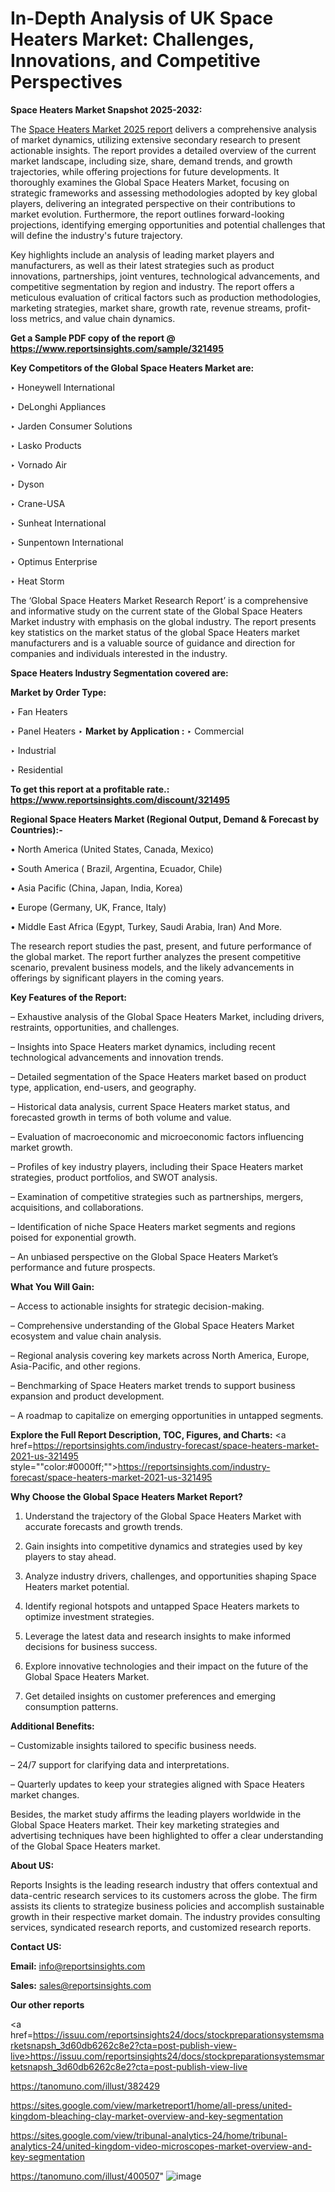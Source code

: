 # In-Depth Analysis of UK Space Heaters Market: Challenges, Innovations, and Competitive Perspectives

<strong>Space Heaters Market Snapshot 2025-2032:</strong>

The <a href=https://www.reportsinsights.com/sample/321495>Space Heaters Market 2025 report</a> delivers a comprehensive analysis of market dynamics, utilizing extensive secondary research to present actionable insights. The report provides a detailed overview of the current market landscape, including size, share, demand trends, and growth trajectories, while offering projections for future developments. It thoroughly examines the Global Space Heaters Market, focusing on strategic frameworks and assessing methodologies adopted by key global players, delivering an integrated perspective on their contributions to market evolution. Furthermore, the report outlines forward-looking projections, identifying emerging opportunities and potential challenges that will define the industry's future trajectory.

Key highlights include an analysis of leading market players and manufacturers, as well as their latest strategies such as product innovations, partnerships, joint ventures, technological advancements, and competitive segmentation by region and industry. The report offers a meticulous evaluation of critical factors such as production methodologies, marketing strategies, market share, growth rate, revenue streams, profit-loss metrics, and value chain dynamics.

<strong>Get a Sample PDF copy of the report @ <a href=https://www.reportsinsights.com/sample/321495 style=color:#0000ff;>https://www.reportsinsights.com/sample/321495</a></strong>

<strong>Key Competitors of the Global Space Heaters Market are:</strong>

‣ Honeywell International

‣ DeLonghi Appliances

‣ Jarden Consumer Solutions

‣ Lasko Products

‣ Vornado Air

‣ Dyson

‣ Crane-USA

‣ Sunheat International

‣ Sunpentown International

‣ Optimus Enterprise

‣ Heat Storm

The ‘Global Space Heaters Market Research Report’ is a comprehensive and informative study on the current state of the Global Space Heaters Market industry with emphasis on the global industry. The report presents key statistics on the market status of the global Space Heaters market manufacturers and is a valuable source of guidance and direction for companies and individuals interested in the industry.

<strong>Space Heaters Industry Segmentation covered are:</strong>

<strong>Market by Order Type: </strong>

‣ Fan Heaters

‣ Panel Heaters
‣ 
<strong>Market by Application :</strong>
‣ Commercial

‣ Industrial

‣ Residential

<strong>To get this report at a profitable rate.: <a href=https://www.reportsinsights.com/discount/321495 style=color:#0000ff;>https://www.reportsinsights.com/discount/321495</a></strong>

<strong>Regional Space Heaters Market (Regional Output, Demand &amp; Forecast by Countries):-</strong>

• North America (United States, Canada, Mexico)

• South America ( Brazil, Argentina, Ecuador, Chile)

• Asia Pacific (China, Japan, India, Korea)

• Europe (Germany, UK, France, Italy)

• Middle East Africa (Egypt, Turkey, Saudi Arabia, Iran) And More.

The research report studies the past, present, and future performance of the global market. The report further analyzes the present competitive scenario, prevalent business models, and the likely advancements in offerings by significant players in the coming years.

<strong>Key Features of the Report:</strong>

– Exhaustive analysis of the Global Space Heaters Market, including drivers, restraints, opportunities, and challenges.

– Insights into Space Heaters market dynamics, including recent technological advancements and innovation trends.

– Detailed segmentation of the Space Heaters market based on product type, application, end-users, and geography.

– Historical data analysis, current Space Heaters market status, and forecasted growth in terms of both volume and value.

– Evaluation of macroeconomic and microeconomic factors influencing market growth.

– Profiles of key industry players, including their Space Heaters market strategies, product portfolios, and SWOT analysis.

– Examination of competitive strategies such as partnerships, mergers, acquisitions, and collaborations.

– Identification of niche Space Heaters market segments and regions poised for exponential growth.

– An unbiased perspective on the Global Space Heaters Market’s performance and future prospects.

<strong>What You Will Gain:</strong>

– Access to actionable insights for strategic decision-making.

– Comprehensive understanding of the Global Space Heaters Market ecosystem and value chain analysis.

– Regional analysis covering key markets across North America, Europe, Asia-Pacific, and other regions.

– Benchmarking of Space Heaters market trends to support business expansion and product development.

– A roadmap to capitalize on emerging opportunities in untapped segments.

<strong>Explore the Full Report Description, TOC, Figures, and Charts:</strong>
<a href=https://reportsinsights.com/industry-forecast/space-heaters-market-2021-us-321495 style=""color:#0000ff;"">https://reportsinsights.com/industry-forecast/space-heaters-market-2021-us-321495</a>

<strong>Why Choose the Global Space Heaters Market Report?</strong>

1. Understand the trajectory of the Global Space Heaters Market with accurate forecasts and growth trends.

2. Gain insights into competitive dynamics and strategies used by key players to stay ahead.

3. Analyze industry drivers, challenges, and opportunities shaping Space Heaters market potential.

4. Identify regional hotspots and untapped Space Heaters markets to optimize investment strategies.

5. Leverage the latest data and research insights to make informed decisions for business success.

6. Explore innovative technologies and their impact on the future of the Global Space Heaters Market.

7. Get detailed insights on customer preferences and emerging consumption patterns.

<strong>Additional Benefits:</strong>

– Customizable insights tailored to specific business needs.

– 24/7 support for clarifying data and interpretations.

– Quarterly updates to keep your strategies aligned with Space Heaters market changes.

Besides, the market study affirms the leading players worldwide in the Global Space Heaters market. Their key marketing strategies and advertising techniques have been highlighted to offer a clear understanding of the Global Space Heaters market.

<strong><strong>About US</strong>:</strong>

Reports Insights is the leading research industry that offers contextual and data-centric research services to its customers across the globe. The firm assists its clients to strategize business policies and accomplish sustainable growth in their respective market domain. The industry provides consulting services, syndicated research reports, and customized research reports.

<strong>Contact US:</strong>

<p class=><b>Email:</b> <a href=mailto:info@reportsinsights.com>info@reportsinsights.com</a></p>
<p class=><b>Sales:</b> <a href=mailto:sales@reportsinsights.com>sales@reportsinsights.com</a></p>

<strong>Our other reports</strong>

<a href=https://issuu.com/reportsinsights24/docs/stockpreparationsystemsmarketsnapsh_3d60db6262c8e2?cta=post-publish-view-live>https://issuu.com/reportsinsights24/docs/stockpreparationsystemsmarketsnapsh_3d60db6262c8e2?cta=post-publish-view-live</a>

<a href=https://tanomuno.com/illust/382429>https://tanomuno.com/illust/382429</a>

<a href=https://sites.google.com/view/marketreport1/home/all-press/united-kingdom-bleaching-clay-market-overview-and-key-segmentation>https://sites.google.com/view/marketreport1/home/all-press/united-kingdom-bleaching-clay-market-overview-and-key-segmentation</a>

<a href=https://sites.google.com/view/tribunal-analytics-24/home/tribunal-analytics-24/united-kingdom-video-microscopes-market-overview-and-key-segmentation>https://sites.google.com/view/tribunal-analytics-24/home/tribunal-analytics-24/united-kingdom-video-microscopes-market-overview-and-key-segmentation</a>

<a href=https://tanomuno.com/illust/400507>https://tanomuno.com/illust/400507</a>"
![image](https://github.com/user-attachments/assets/4b9adb02-5698-46ba-8cbc-95bcbaa99ea5)
